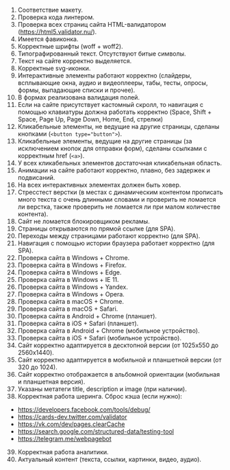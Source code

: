 1. Соответствие макету.
2. Проверка кода линтером.
3. Проверка всех страниц сайта HTML-валидатором (https://html5.validator.nu/).
4. Имеется фавиконка.
5. Корректные шрифты (woff + woff2).
6. Типографированный текст. Отсутствуют битые символы.
7. Текст на сайте корректно выделяется.
8. Корректные svg-иконки.
9. Интерактивные элементы работают корректно (слайдеры, всплывающие окна, аудио и видеоплееры, табы, тесты, опросы, формы, выпадающие списки и прочее).
10. В формах реализована валидация полей.
11. Если на сайте присутствует кастомный скролл, то навигация с помощью клавиатуры должна работать корректно (Space, Shift + Space, Page Up, Page Down, Home, End, стрелки)
12. Кликабельные элементы, не ведущие на другие страницы, сделаны кнопками (`<button type="button">`).
13. Кликабельные элементы, ведущие на другие страницы (за исключением кнопок для отправки форм), сделаны ссылками с корректным href (`<a>`).
14. У всех кликабельных элементов достаточная кликабельная область.
15. Анимации на сайте работают корректно, плавно, без задержек и подвисаний.
16. На всех интерактивных элементах должен быть ховер.
17. Стресстест верстки (в местах с динамическим контентом прописать много текста с очень длинными словами и проверить не ломается ли верстка, также проверить не ломается ли при малом количестве контента).
18. Сайт не ломается блокировщиком рекламы.
19. Страницы открываются по прямой ссылке (для SPA).
20. Переходы между страницами работают корректно (для SPA).
21. Навигация с помощью истории браузера работает корректно (для SPA).
22. Проверка сайта в Windows + Chrome.
23. Проверка сайта в Windows + Firefox.
24. Проверка сайта в Windows + Edge.
25. Проверка сайта в Windows + IE 11.
26. Проверка сайта в Windows + Yandex.
27. Проверка сайта в Windows + Opera.
28. Проверка сайта в macOS + Chrome.
29. Проверка сайта в macOS + Safari.
30. Проверка сайта в Android + Chrome (планшет).
31. Проверка сайта в iOS + Safari (планшет).
32. Проверка сайта в Android + Chrome (мобильное устройство).
33. Проверка сайта в iOS + Safari (мобильное устройство).
34. Сайт корректно адаптируется в десктопной версии (от 1025x550 до 2560x1440).
35. Сайт корректно адаптируется в мобильной и планшетной версии (от 320 до 1024).
36. Сайт корректно отображается в альбомной ориентации (мобильная и планшетная версия).
37. Указаны метатеги title, description и image (при наличии).
38. Корректная работа шеринга. Сброс кэша (если нужно):
- https://developers.facebook.com/tools/debug/
- https://cards-dev.twitter.com/validator
- https://vk.com/dev/pages.clearCache
- https://search.google.com/structured-data/testing-tool
- https://telegram.me/webpagebot
39. Корректная работа аналитики.
40. Актуальный контент (текста, ссылки, картинки, видео, аудио).

